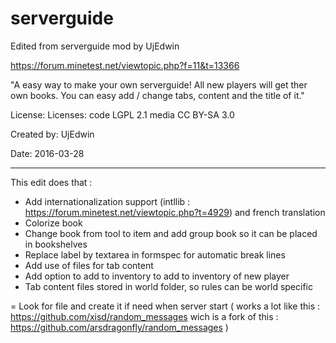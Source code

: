 # serverguide


Edited from serverguide mod by UjEdwin

https://forum.minetest.net/viewtopic.php?f=11&t=13366

"A easy way to make your own serverguide!
All new players will get ther own books.
You can easy add / change tabs, content and the title of it."

 License: Licenses: code LGPL 2.1 media CC BY-SA 3.0

Created by: UjEdwin

Date: 2016-03-28

-----

This edit does that :
- Add internationalization support (intllib : https://forum.minetest.net/viewtopic.php?t=4929) and french translation 
- Colorize book
- Change book from tool to item and add group book so it can be placed in bookshelves
- Replace label by textarea in formspec for automatic break lines
- Add use of files for tab content 
- Add option to add to inventory to add to inventory of new player
- Tab content files stored in world folder, so rules can be world specific

 = Look for file and create it if need when server start ( works a lot like this : https://github.com/xisd/random_messages wich is a fork of this : https://github.com/arsdragonfly/random_messages )



